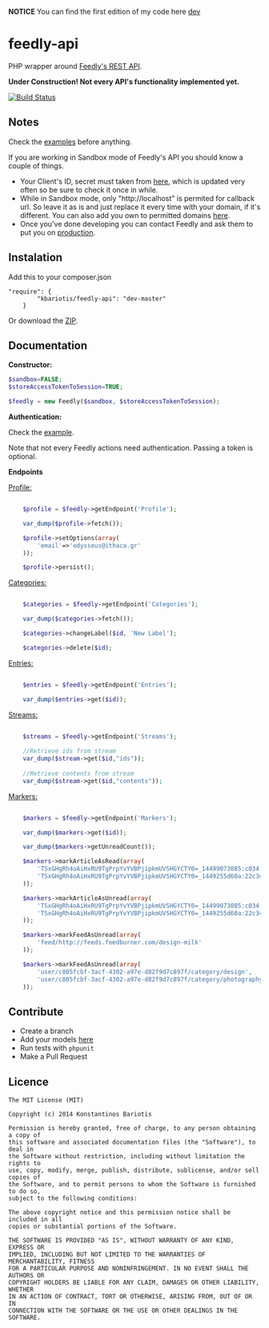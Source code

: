 **NOTICE** You can find the first edition of my code here [dev](https://github.com/stakisko/feedly-api/tree/legacy)


feedly-api
=========
PHP wrapper around [Feedly's REST API](http://developer.feedly.com/).

**Under Construction! Not every API's functionality implemented yet.**

[![Build Status](https://travis-ci.org/stakisko/feedly-api.svg?branch=master)](https://travis-ci.org/stakisko/feedly-api)

Notes
-----
Check the [examples](https://github.com/stakisko/feedly-api/blob/master/example) before anything.

If you are working in Sandbox mode of Feedly's API you should know a couple of things.

* Your Client's ID, secret must taken from [here](https://groups.google.com/forum/#!topic/feedly-cloud/a_cGSAzv8bY), which is updated very often so be sure to check it once in while.
* While in Sandbox mode, only "http://localhost" is permited for callback url. So leave it as is and just replace it every time with your domain, if it's different. You can also add you own to permitted domains [here](https://groups.google.com/forum/#!topic/feedly-cloud/vSo0DuShvDg/discussion).
* Once you've done developing you can contact Feedly and ask them to put you on [production](http://developer.feedly.com/v3/sandbox/).


Instalation
-----------
Add this to your composer.json
```
"require": {
        "kbariotis/feedly-api": "dev-master"
    }
```

Or download the [ZIP](https://github.com/stakisko/feedly-api/archive/master.zip).

Documentation
-------------

**Constructor:**

```php
$sandbox=FALSE;
$storeAccessTokenToSession=TRUE;

$feedly = new Feedly($sandbox, $storeAccessTokenToSession);
```

**Authentication:**

Check the [example](https://github.com/stakisko/feedly-api/blob/master/example/authentication.php).

Note that not every Feedly actions need authentication. Passing a token is optional.

**Endpoints**

[Profile:](http://developers.feedly.com/v3/profile/)

```php

    $profile = $feedly->getEndpoint('Profile');

    var_dump($profile->fetch());

    $profile->setOptions(array(
        'email'=>'odysseus@ithaca.gr'
    ));

    $profile->persist();
```

[Categories:](http://developers.feedly.com/v3/categories/)

```php

    $categories = $feedly->getEndpoint('Categories');

    var_dump($categories->fetch());

    $categories->changeLabel($id, 'New Label');

    $categories->delete($id);
```

[Entries:](http://developers.feedly.com/v3/entries/)

```php

    $entries = $feedly->getEndpoint('Entries');

    var_dump($entries->get($id));

```

[Streams:](http://developers.feedly.com/v3/streams/)

```php

    $streams = $feedly->getEndpoint('Streams');
    
    //Retrieve ids from stream 
    var_dump($stream->get($id,"ids"));
    
    //Retrieve contents from stream 
    var_dump($stream->get($id,"contents"));

```

[Markers:](http://developers.feedly.com/v3/markers/)

```php

    $markers = $feedly->getEndpoint('Markers');

    var_dump($markers->get($id));

    var_dump($markers->getUnreadCount());

    $markers->markArticleAsRead(array(
        'TSxGHgRh4oAiHxRU9TgPrpYvYVBPjipkmUVSHGYCTY0=_14499073085:c034:d32dab1f',
        'TSxGHgRh4oAiHxRU9TgPrpYvYVBPjipkmUVSHGYCTY0=_1449255d60a:22c3491:9c6d71ab'
    ));

    $markers->markArticleAsUnread(array(
        'TSxGHgRh4oAiHxRU9TgPrpYvYVBPjipkmUVSHGYCTY0=_14499073085:c034:d32dab1f',
        'TSxGHgRh4oAiHxRU9TgPrpYvYVBPjipkmUVSHGYCTY0=_1449255d60a:22c3491:9c6d71ab'
    ));

    $markers->markFeedAsUnread(array(
        'feed/http://feeds.feedburner.com/design-milk'
    ));

    $markers->markFeedAsUnread(array(
        'user/c805fcbf-3acf-4302-a97e-d82f9d7c897f/category/design',
        'user/c805fcbf-3acf-4302-a97e-d82f9d7c897f/category/photography'
    ));

```

Contribute
-------------
* Create a branch
* Add your models [here](src/feedly/Models)
* Run tests with `phpunit`
* Make a Pull Request


Licence
--------------------
```
The MIT License (MIT)

Copyright (c) 2014 Konstantinos Bariotis

Permission is hereby granted, free of charge, to any person obtaining a copy of
this software and associated documentation files (the "Software"), to deal in
the Software without restriction, including without limitation the rights to
use, copy, modify, merge, publish, distribute, sublicense, and/or sell copies of
the Software, and to permit persons to whom the Software is furnished to do so,
subject to the following conditions:

The above copyright notice and this permission notice shall be included in all
copies or substantial portions of the Software.

THE SOFTWARE IS PROVIDED "AS IS", WITHOUT WARRANTY OF ANY KIND, EXPRESS OR
IMPLIED, INCLUDING BUT NOT LIMITED TO THE WARRANTIES OF MERCHANTABILITY, FITNESS
FOR A PARTICULAR PURPOSE AND NONINFRINGEMENT. IN NO EVENT SHALL THE AUTHORS OR
COPYRIGHT HOLDERS BE LIABLE FOR ANY CLAIM, DAMAGES OR OTHER LIABILITY, WHETHER
IN AN ACTION OF CONTRACT, TORT OR OTHERWISE, ARISING FROM, OUT OF OR IN
CONNECTION WITH THE SOFTWARE OR THE USE OR OTHER DEALINGS IN THE SOFTWARE.
```
